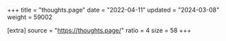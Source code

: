 +++
title = "thoughts.page"
date = "2022-04-11"
updated = "2024-03-08"
weight = 59002

[extra]
source = "https://thoughts.page/"
ratio = 4
size = 58
+++
